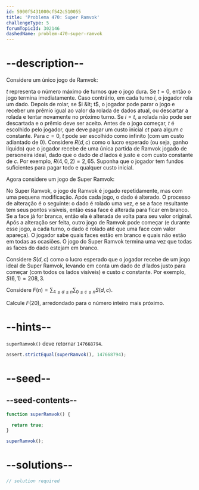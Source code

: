 ```yaml
---
id: 5900f5431000cf542c510055
title: 'Problema 470: Super Ramvok'
challengeType: 5
forumTopicId: 302146
dashedName: problem-470-super-ramvok
---
```


# --description--

Considere um único jogo de Ramvok:

$t$ representa o número máximo de turnos que o jogo dura. Se $t = 0$, então o jogo termina imediatamente. Caso contrário, em cada turno $i$, o jogador rola um dado. Depois de rolar, se $i &lt; t$, o jogador pode parar o jogo e receber um prêmio igual ao valor da rolada de dados atual, ou descartar a rolada e tentar novamente no próximo turno. Se $i = t$, a rolada não pode ser descartada e o prêmio deve ser aceito. Antes de o jogo começar, $t$ é escolhido pelo jogador, que deve pagar um custo inicial $ct$ para algum $c$ constante. Para $c = 0$, $t$ pode ser escolhido como infinito (com um custo adiantado de 0). Considere $R(d, c)$ como o lucro esperado (ou seja, ganho líquido) que o jogador recebe de uma única partida de Ramvok jogado de personeira ideal, dado que o dado de $d$ lados é justo e com custo constante de $c$. Por exemplo, $R(4, 0,2) = 2,65$. Suponha que o jogador tem fundos suficientes para pagar todo e qualquer custo inicial.

Agora considere um jogo de Super Ramvok:

No Super Ramvok, o jogo de Ramvok é jogado repetidamente, mas com uma pequena modificação. Após cada jogo, o dado é alterado. O processo de alteração é o seguinte: o dado é rolado uma vez, e se a face resultante tem seus pontos visíveis, então essa face é alterada para ficar em branco. Se a face já for branca, então ela é alterada de volta para seu valor original. Após a alteração ser feita, outro jogo de Ramvok pode começar (e durante esse jogo, a cada turno, o dado é rolado até que uma face com valor apareça). O jogador sabe quais faces estão em branco e quais não estão em todas as ocasiões. O jogo do Super Ramvok termina uma vez que todas as faces do dado estejam em branco.

Considere $S(d, c)$ como o lucro esperado que o jogador recebe de um jogo ideal de Super Ramvok, levando em conta um dado de $d$ lados justo para começar (com todos os lados visíveis) e custo $c$ constante. Por exemplo, $S(6, 1) = 208,3$.

Considere $F(n) = \sum_{4 ≤ d ≤ n} \sum_{0 ≤ c ≤ n} S(d, c)$.

Calcule $F(20)$, arredondado para o número inteiro mais próximo.

# --hints--

`superRamvok()` deve retornar `147668794`.

```js
assert.strictEqual(superRamvok(), 147668794);
```

# --seed--

## --seed-contents--

```js
function superRamvok() {

  return true;
}

superRamvok();
```

# --solutions--

```js
// solution required
```
